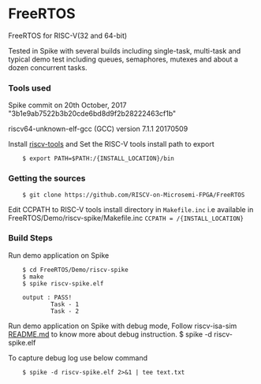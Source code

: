 # FreeRTOS
FreeRTOS for RISC-V(32 and 64-bit)

Tested in Spike with several builds including single-task, multi-task and typical demo test including queues, semaphores, mutexes and about a dozen concurrent tasks.

### Tools used

Spike commit on 20th October, 2017 "3b1e9ab7522b3b20cde6bd8d9f2b28222463cf1b"

riscv64-unknown-elf-gcc (GCC) version 7.1.1 20170509


Install [riscv-tools](https://github.com/riscv/riscv-tools) and Set the RISC-V tools install path to export

        $ export PATH=$PATH:/{INSTALL_LOCATION}/bin

### Getting the sources

        $ git clone https://github.com/RISCV-on-Microsemi-FPGA/FreeRTOS


Edit CCPATH to RISC-V tools install directory in `Makefile.inc`  i.e available in FreeRTOS/Demo/riscv-spike/Makefile.inc
    `CCPATH	= /{INSTALL_LOCATION}`

### Build Steps

Run demo application on Spike

        $ cd FreeRTOS/Demo/riscv-spike
        $ make
        $ spike riscv-spike.elf

        output : PASS! 
                Task - 1
                Task - 2
             
Run demo application on Spike with debug mode, Follow riscv-isa-sim [README.md](https://github.com/riscv/riscv-isa-sim) to know more about debug instruction.
        $ spike -d riscv-spike.elf

To capture debug log use below command

        $ spike -d riscv-spike.elf 2>&1 | tee text.txt



